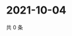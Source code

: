 # 2021-10-04

共 0 条

<!-- BEGIN WEIBO -->
<!-- 最后更新时间 Mon Oct 04 2021 18:12:12 GMT+0800 (China Standard Time) -->

<!-- END WEIBO -->
